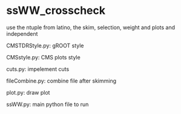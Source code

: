 # ssWW_crosscheck
use the ntuple from latino, the skim, selection, weight and plots and independent

CMSTDRStyle.py:
gROOT style

CMSstyle.py:
CMS plots style

cuts.py:
impelement cuts

fileCombine.py:
combine file after skimming

plot.py:
draw plot

ssWW.py:
main python file to run
